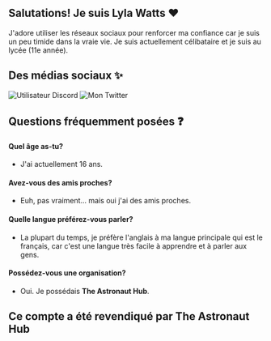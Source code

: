 ## Salutations! Je suis Lyla Watts ❤️
J'adore utiliser les réseaux sociaux pour renforcer ma confiance car je suis un peu timide dans la vraie vie.
Je suis actuellement célibataire et je suis au lycée (11e année).

## Des médias sociaux ✨
![Utilisateur Discord](https://img.shields.io/badge/Discord-Lyla%230749-ff69b4)
![Mon Twitter](https://img.shields.io/twitter/follow/lightysaw?style=social)

## Questions fréquemment posées ❓

#### Quel âge as-tu?
- J'ai actuellement 16 ans.
#### Avez-vous des amis proches?
- Euh, pas vraiment... mais oui j'ai des amis proches.
#### Quelle langue préférez-vous parler?
- La plupart du temps, je préfère l'anglais à ma langue principale qui est le français, car c'est une langue très facile à apprendre et à parler aux gens.
#### Possédez-vous une organisation?
- Oui. Je possédais __The Astronaut Hub__.

## Ce compte a été revendiqué par The Astronaut Hub
